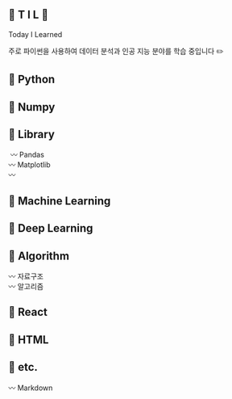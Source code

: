 ## 🌱 T I L 🌱

Today I Learned

주로 파이썬을 사용하여 데이터 분석과 인공 지능 분야를 학습 중입니다 ✏️



##  📓 Python 

## 📓 Numpy

## 📓 Library
​	〰️ Pandas   
​	〰️ Matplotlib   
​	〰️ 

## 📓 Machine Learning	

## 📓 Deep Learning


## 📓 Algorithm
〰️ 자료구조    
〰️ 알고리즘

## 📓 React 

## 📓 HTML 
## 📓 etc.
 〰️   Markdown




 